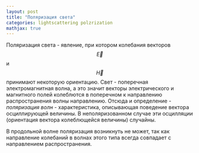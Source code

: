 ```yaml
---
layout: post
title: "Поляризация света"
categories: lightscattering polzrization
mathjax: true
---
```


Поляризация света - явление, при котором колебания векторов $$\vec{E}$$ и $$\vec{H}$$ принимают некоторую ориентацию. Свет - поперечная электромагнитная волна, а это значит векторы электрического и магнитного полей колеблются в поперечном к направлению распространения волны направлению. Отсюда и определение - _поляризация волн_ - характеристика, описывающая поведение вектора осциллирующей величины.  В неполяризованном случае эти осцилляции (ориентация вектора колеблющейся величины) случайны. 

В продольной волне поляризация возникнуть не может, так как направление колебаний в волнах этого типа всегда совпадает с направлением распространения.

